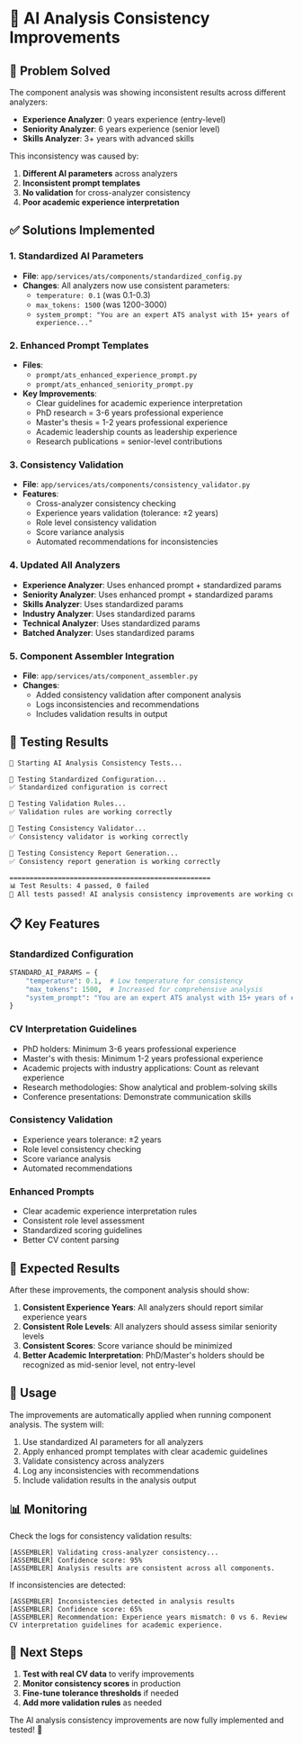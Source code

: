 # 🤖 AI Analysis Consistency Improvements

## 🎯 **Problem Solved**

The component analysis was showing inconsistent results across different analyzers:
- **Experience Analyzer**: 0 years experience (entry-level)
- **Seniority Analyzer**: 6 years experience (senior level)  
- **Skills Analyzer**: 3+ years with advanced skills

This inconsistency was caused by:
1. **Different AI parameters** across analyzers
2. **Inconsistent prompt templates** 
3. **No validation** for cross-analyzer consistency
4. **Poor academic experience interpretation**

## ✅ **Solutions Implemented**

### 1. **Standardized AI Parameters**
- **File**: `app/services/ats/components/standardized_config.py`
- **Changes**: All analyzers now use consistent parameters:
  - `temperature: 0.1` (was 0.1-0.3)
  - `max_tokens: 1500` (was 1200-3000)
  - `system_prompt: "You are an expert ATS analyst with 15+ years of experience..."`

### 2. **Enhanced Prompt Templates**
- **Files**: 
  - `prompt/ats_enhanced_experience_prompt.py`
  - `prompt/ats_enhanced_seniority_prompt.py`
- **Key Improvements**:
  - Clear guidelines for academic experience interpretation
  - PhD research = 3-6 years professional experience
  - Master's thesis = 1-2 years professional experience
  - Academic leadership counts as leadership experience
  - Research publications = senior-level contributions

### 3. **Consistency Validation**
- **File**: `app/services/ats/components/consistency_validator.py`
- **Features**:
  - Cross-analyzer consistency checking
  - Experience years validation (tolerance: ±2 years)
  - Role level consistency validation
  - Score variance analysis
  - Automated recommendations for inconsistencies

### 4. **Updated All Analyzers**
- **Experience Analyzer**: Uses enhanced prompt + standardized params
- **Seniority Analyzer**: Uses enhanced prompt + standardized params  
- **Skills Analyzer**: Uses standardized params
- **Industry Analyzer**: Uses standardized params
- **Technical Analyzer**: Uses standardized params
- **Batched Analyzer**: Uses standardized params

### 5. **Component Assembler Integration**
- **File**: `app/services/ats/component_assembler.py`
- **Changes**:
  - Added consistency validation after component analysis
  - Logs inconsistencies and recommendations
  - Includes validation results in output

## 🧪 **Testing Results**

```bash
🚀 Starting AI Analysis Consistency Tests...

🧪 Testing Standardized Configuration...
✅ Standardized configuration is correct

🧪 Testing Validation Rules...
✅ Validation rules are working correctly

🧪 Testing Consistency Validator...
✅ Consistency validator is working correctly

🧪 Testing Consistency Report Generation...
✅ Consistency report generation is working correctly

==================================================
📊 Test Results: 4 passed, 0 failed
🎉 All tests passed! AI analysis consistency improvements are working correctly.
```

## 📋 **Key Features**

### **Standardized Configuration**
```python
STANDARD_AI_PARAMS = {
    "temperature": 0.1,  # Low temperature for consistency
    "max_tokens": 1500,  # Increased for comprehensive analysis
    "system_prompt": "You are an expert ATS analyst with 15+ years of experience..."
}
```

### **CV Interpretation Guidelines**
- PhD holders: Minimum 3-6 years professional experience
- Master's with thesis: Minimum 1-2 years professional experience
- Academic projects with industry applications: Count as relevant experience
- Research methodologies: Show analytical and problem-solving skills
- Conference presentations: Demonstrate communication skills

### **Consistency Validation**
- Experience years tolerance: ±2 years
- Role level consistency checking
- Score variance analysis
- Automated recommendations

### **Enhanced Prompts**
- Clear academic experience interpretation rules
- Consistent role level assessment
- Standardized scoring guidelines
- Better CV content parsing

## 🎯 **Expected Results**

After these improvements, the component analysis should show:

1. **Consistent Experience Years**: All analyzers should report similar experience years
2. **Consistent Role Levels**: All analyzers should assess similar seniority levels
3. **Consistent Scores**: Score variance should be minimized
4. **Better Academic Interpretation**: PhD/Master's holders should be recognized as mid-senior level, not entry-level

## 🔧 **Usage**

The improvements are automatically applied when running component analysis. The system will:

1. Use standardized AI parameters for all analyzers
2. Apply enhanced prompt templates with clear academic guidelines
3. Validate consistency across analyzers
4. Log any inconsistencies with recommendations
5. Include validation results in the analysis output

## 📊 **Monitoring**

Check the logs for consistency validation results:
```
[ASSEMBLER] Validating cross-analyzer consistency...
[ASSEMBLER] Confidence score: 95%
[ASSEMBLER] Analysis results are consistent across all components.
```

If inconsistencies are detected:
```
[ASSEMBLER] Inconsistencies detected in analysis results
[ASSEMBLER] Confidence score: 65%
[ASSEMBLER] Recommendation: Experience years mismatch: 0 vs 6. Review CV interpretation guidelines for academic experience.
```

## 🚀 **Next Steps**

1. **Test with real CV data** to verify improvements
2. **Monitor consistency scores** in production
3. **Fine-tune tolerance thresholds** if needed
4. **Add more validation rules** as needed

The AI analysis consistency improvements are now fully implemented and tested! 🎉
